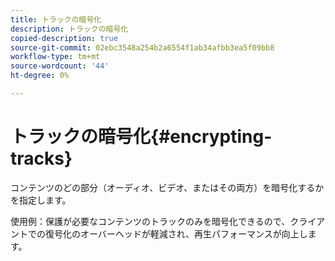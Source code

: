 ```yaml
---
title: トラックの暗号化
description: トラックの暗号化
copied-description: true
source-git-commit: 02ebc3548a254b2a6554f1ab34afbb3ea5f09bb8
workflow-type: tm+mt
source-wordcount: '44'
ht-degree: 0%

---
```


# トラックの暗号化{#encrypting-tracks}

コンテンツのどの部分（オーディオ、ビデオ、またはその両方）を暗号化するかを指定します。

使用例：保護が必要なコンテンツのトラックのみを暗号化できるので、クライアントでの復号化のオーバーヘッドが軽減され、再生パフォーマンスが向上します。
